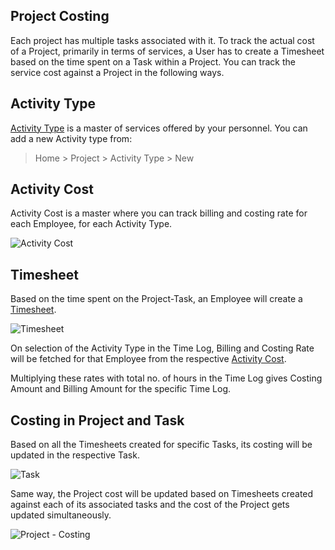 ## Project Costing

Each project has multiple tasks associated with it. To track the actual cost of a Project, primarily in terms of services, a User has to create a Timesheet based on the time spent on a Task within a Project. You can track the service cost against a Project in the following ways.

## Activity Type

[Activity Type](https://docs.erpnext.com/docs/v13/user/manual/en/projects/activity-type) is a master of services offered by your personnel. You can add a new Activity type from:

> Home > Project > Activity Type > New

## Activity Cost

Activity Cost is a master where you can track billing and costing rate for each Employee, for each Activity Type.

![Activity Cost](https://docs.erpnext.com/files/projects-activity-cost.png)

## Timesheet

Based on the time spent on the Project-Task, an Employee will create a [Timesheet](https://docs.erpnext.com/docs/v13/user/manual/en/projects/timesheets).

![Timesheet](https://docs.erpnext.com/files/projects-timesheet.png)

On selection of the Activity Type in the Time Log, Billing and Costing Rate will be fetched for that Employee from the respective [Activity Cost](https://docs.erpnext.com/docs/v13/user/manual/en/projects/activity-cost).

Multiplying these rates with total no. of hours in the Time Log gives Costing Amount and Billing Amount for the specific Time Log.

## Costing in Project and Task

Based on all the Timesheets created for specific Tasks, its costing will be updated in the respective Task.

![Task](https://docs.erpnext.com/files/projects-task-costing.png)

Same way, the Project cost will be updated based on Timesheets created against each of its associated tasks and the cost of the Project gets updated simultaneously.

![Project - Costing](https://docs.erpnext.com/files/projects-costing-and-billing.png)